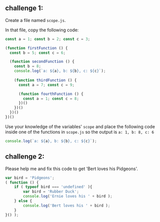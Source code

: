 ## challenge 1:

Create a file named `scope.js`.

In that file, copy the following code:
```js
const a = 1; const b = 2; const c = 3;

(function firstFunction () {
  const b = 5; const c = 6;

  (function secondFunction () {
    const b = 8;
    console.log(`a: ${a}, b: ${b}, c: ${c}`);
    
    (function thirdFunction () {
      const a = 7; const c = 9;

      (function fourthFunction () {
        const a = 1; const c = 8;
      })()
    })()
  })()
})()
```

Use your knowledge of the variables' `scope` and place the following code inside one of the functions in `scope.js`
so the output is `a: 1, b: 8, c: 6`

```js
console.log(`a: ${a}, b: ${b}, c: ${c}`);
```

## challenge 2:

Please help me and fix this code to get 'Bert loves his Pidgeons'.

```js
var bird = 'Pidgeons';
( function () {
    if ( typeof bird === 'undefined' ){
        var bird = 'Rubber Duck';
        console.log('Ernie loves his ' + bird );
    } else {
        console.log('Bert loves his ' + bird );
    }
}() );
```
